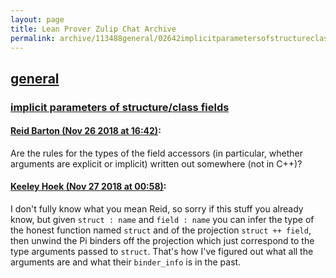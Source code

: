 ```yaml
---
layout: page
title: Lean Prover Zulip Chat Archive 
permalink: archive/113488general/02642implicitparametersofstructureclassfields.html
---
```


## [general](index.html)
### [implicit parameters of structure/class fields](02642implicitparametersofstructureclassfields.html)

#### [Reid Barton (Nov 26 2018 at 16:42)](https://leanprover.zulipchat.com/#narrow/stream/113488-general/topic/implicit%20parameters%20of%20structure/class%20fields/near/148375439):
Are the rules for the types of the field accessors (in particular, whether arguments are explicit or implicit) written out somewhere (not in C++)?

#### [Keeley Hoek (Nov 27 2018 at 00:58)](https://leanprover.zulipchat.com/#narrow/stream/113488-general/topic/implicit%20parameters%20of%20structure/class%20fields/near/148408330):
I don't fully know what you mean Reid, so sorry if this stuff you already know, but given `struct : name` and `field : name` you can infer the type of the honest function named `struct` and of the projection `struct ++ field`, then unwind the Pi binders off the projection which just correspond to the type arguments passed to `struct`. That's how I've figured out what all the arguments are and what their `binder_info` is in the past.

